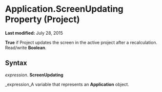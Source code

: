 
# Application.ScreenUpdating Property (Project)

 **Last modified:** July 28, 2015

 **True** if Project updates the screen in the active project after a recalculation. Read/write **Boolean**.

## Syntax

 _expression_. **ScreenUpdating**

 _expression_A variable that represents an  **Application** object.


